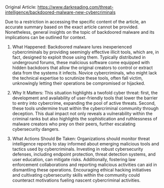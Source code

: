 Original Article: https://www.darkreading.com/threat-intelligence/backdoored-malware-new-cybercriminals

Due to a restriction in accessing the specific content of the article, an accurate summary based on the exact article cannot be provided. Nonetheless, general insights on the topic of backdoored malware and its implications can be outlined for context.

1) What Happened:
Backdoored malware lures inexperienced cybercriminals by providing seemingly effective illicit tools, which are, in fact, designed to exploit those using them. Typically distributed in underground forums, these malicious software come equipped with hidden backdoors that allow the original creators to control or extract data from the systems it infects. Novice cybercriminals, who might lack the technical expertise to scrutinize these tools, often fall victim, unknowingly letting their operations be compromised or hijacked.

2) Why It Matters:
This situation highlights a twofold cyber threat: first, the development and availability of user-friendly tools that lower the barrier to entry into cybercrime, expanding the pool of active threats. Second, these tools undermine trust within the cybercriminal community through deception. This dual impact not only reveals a vulnerability within the criminal ranks but also highlights the sophistication and ruthlessness of malware creators who prey on their peers, further escalating cybersecurity dangers.

3) What Actions Should Be Taken:
Organizations should monitor threat intelligence reports to stay informed about emerging malicious tools and tactics used by cybercriminals. Investing in robust cybersecurity defenses, including endpoint protection, threat detection systems, and user education, can mitigate risks. Additionally, fostering law enforcement collaborations and reporting malicious activities can aid in dismantling these operations. Encouraging ethical hacking initiatives and cultivating cybersecurity skills within the community could counteract motivations fueling nascent cybercriminal activities.